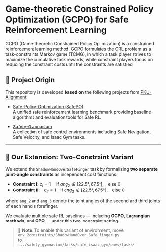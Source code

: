 # Game-theoretic Constrained Policy Optimization (GCPO) for Safe Reinforcement Learning
GCPO (Game-theoretic Constrained Policy Optimization) is a constrained reinforcement learning method. GCPO formulates the  CRL  problem as a task-constraints Markov game (TCMG), in which a task player strives to maximize the cumulative task rewards, while constraint players focus on reducing the constraint costs until the constraints are satisfied.


## 🔧 Project Origin

This repository is developed **based on** the following projects from [PKU-Alignment](https://github.com/PKU-Alignment):

- [Safe-Policy-Optimization (SafePO)](https://github.com/PKU-Alignment/Safe-Policy-Optimization)  
  A unified safe reinforcement learning benchmark providing baseline algorithms and evaluation tools for Safe RL.

- [Safety-Gymnasium](https://github.com/PKU-Alignment/safety-gymnasium)  
  A collection of safe control environments including Safe Navigation, Safe Velocity, and Isaac Gym tasks.

---

## 🧪 Our Extension: Two-Constraint Variant

We extend the `ShadowHandOverSafeFinger` task by formalizing **two separate joint-angle constraints** as independent cost functions:

- **Constraint I**: $c_I = 1$  if $ang_2 ∉ [22.5°, 67.5°]$, else $0$   
- **Constraint II**: $c_{II} = 1$ if $ang_3 ∉ [22.5°, 67.5°]$, else $0$

where `ang_2` and `ang_3` denote the joint angles of the second and third joints of each hand's forefinger.

We evaluate multiple safe RL baselines — including **GCPO**, **Lagrangian methods**, and **CPO** — under this two-constraint setting.

> 📁 **Note**: To enable this variant of environment, move  
> `env_2constraints/ShadowHandOver_Safe_finger.py`  
> to  
> `.../safety_gymnasium/tasks/safe_isaac_gym/envs/tasks/`
